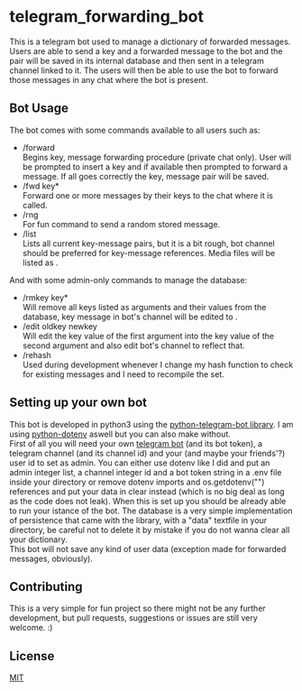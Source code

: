 # telegram_forwarding_bot

This is a telegram bot used to manage a dictionary of forwarded messages. Users are able to send a key and a forwarded message to the bot and the pair will be saved in its internal database and then sent in a telegram channel linked to it. The users will then be able to use the bot to forward those messages in any chat where the bot is present.

## Bot Usage

The bot comes with some commands available to all users such as:
- /forward  
Begins key, message forwarding procedure (private chat only). User will be prompted to insert a key and if available then prompted to forward a message. If all goes correctly the key, message pair will be saved.
- /fwd key*  
Forward one or more messages by their keys to the chat where it is called.
- /rng  
For fun command to send a random stored message.
- /list  
Lists all current key-message pairs, but it is a bit rough, bot channel should be preferred for key-message references. Media files will be listed as <Media file>.

And with some admin-only commands to manage the database:
- /rmkey key*  
Will remove all keys listed as arguments and their values from the database, key message in bot's channel will be edited to <removed>.
- /edit oldkey newkey  
Will edit the key value of the first argument into the key value of the second argument and also edit bot's channel to reflect that.
- /rehash  
Used during development whenever I change my hash function to check for existing messages and I need to recompile the set.

## Setting up your own bot

This bot is developed in python3 using the [python-telegram-bot library](https://python-telegram-bot.readthedocs.io/en/stable/). I am using [python-dotenv](https://pypi.org/project/python-dotenv/) aswell but you can also make without.  
First of all you will need your own [telegram bot](https://core.telegram.org/bots) (and its bot token), a telegram channel (and its channel id) and your (and maybe your friends'?) user id to set as admin. You can either use dotenv like I did and put an admin integer list, a channel integer id and a bot token string in a .env file inside your directory or remove dotenv imports and os.getdotenv("") references and put your data in clear instead (which is no big deal as long as the code does not leak). When this is set up you should be already able to run your istance of the bot. The database is a very simple implementation of persistence that came with the library, with a "data" textfile in your directory, be careful not to delete it by mistake if you do not wanna clear all your dictionary.  
This bot will not save any kind of user data (exception made for forwarded messages, obviously).


## Contributing
This is a very simple for fun project so there might not be any further development, but pull requests, suggestions or issues are still very welcome. :)


## License
[MIT](https://choosealicense.com/licenses/mit/)
